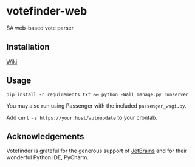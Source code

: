 # votefinder-web

SA web-based vote parser

## Installation

[Wiki](https://www.samafia.net/wiki/Votefinder)

## Usage
`pip install -r requirements.txt && python -Wall manage.py runserver`

You may also run using Passenger with the included `passenger_wsgi.py`.

Add `curl -s https://your.host/autoupdate` to your crontab.

## Acknowledgements

Votefinder is grateful for the generous support of [JetBrains](https://www.jetbrains.com) and for their wonderful Python IDE, PyCharm.
